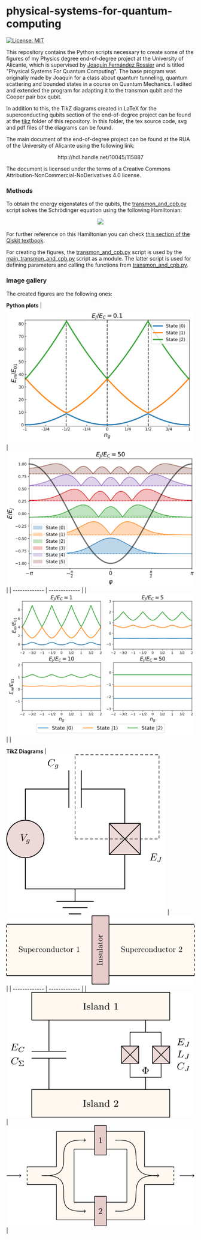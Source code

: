 # physical-systems-for-quantum-computing

[![License: MIT](https://img.shields.io/badge/License-MIT-brightgreen.svg)](LICENSE.md)

This repository contains the Python scripts necessary to create some of the figures of my Physics degree end-of-degree project at the University of Alicante, which is supervised by [Joaquín Fernández Rossier](http://jfrossier.blogspot.com/) and is titled "Physical Systems For Quantum Computing". The base program was originally made by Joaquín for a class about quantum tunneling, quantum scattering and bounded states in a course on Quantum Mechanics. I edited and extended the program for adapting it to the transmon qubit and the Cooper pair box qubit. 

In addition to this, the TikZ diagrams created in LaTeX for the superconducting qubits section of the end-of-degree project can be found at the [tikz](tikz) folder of this repository. In this folder, the tex source code, svg and pdf files of the diagrams can be found.

The main document of the end-of-degree project can be found at the RUA of the University of Alicante using the following link:
<p align="center">
http://hdl.handle.net/10045/115887
</p>
The document is licensed under the terms of a Creative Commons Attribution-NonCommercial-NoDerivatives 4.0 license.

### Methods

To obtain the energy eigenstates of the qubits, the [transmon_and_cpb.py](transmon_and_cpb.py) script solves the Schrödinger equation using the following Hamiltonian:
<p align="center">
<img src="https://render.githubusercontent.com/render/math?math=%5Chat%7BH%7D%20%3D%204%20E_C%20(%5Chat%7Bn%7D%20-%20n_g)%5E2%20-%20E_J%5Ccos%5Chat%7B%5Cphi%7D%5C%2C%2C%0A">
</p>

For further reference on this Hamiltonian you can check [this section of the Qiskit textbook](https://qiskit.org/textbook/ch-quantum-hardware/transmon-physics.html).

For creating the figures, the [transmon_and_cpb.py](transmon_and_cpb.py) script is used by the [main_transmon_and_cpb.py](main_transmon_and_cpb.py) script as a module. The latter script is used for defining parameters and calling the functions from [transmon_and_cpb.py](transmon_and_cpb.py).

### Image gallery 

The created figures are the following ones:

**Python plots**
|![](images/CooperPairBoxEigenenergies.svg) | ![](images/transmonEnergyLevels.svg)|
| ------------- | ------------- |
|![](images/EmE01-ng.svg) | |

**TikZ Diagrams**
|![](tikz/CooperPairBox.svg) | ![](tikz/JosephsonJunctionDiagram.svg)|
| ------------- | ------------- |
|![](tikz/TransmonCircuit.svg) | ![](tikz/TwoJosephsonJunctions.svg) |



